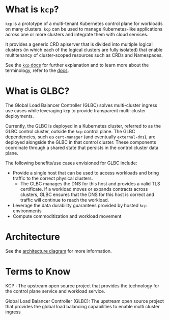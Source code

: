 # What is `kcp`?

`kcp` is a prototype of a multi-tenant Kubernetes control plane for workloads on many clusters. `kcp` can be used to manage Kubernetes-like applications across one or more clusters and integrate them with cloud services. 

It provides a generic CRD apiserver that is divided into multiple logical clusters (in which each of the logical clusters are fully isolated) that enable multitenancy of cluster-scoped resources such as CRDs and Namespaces. 

See the [`kcp` docs](https://github.com/Kuadrant/kcp) for further explanation and to learn more about the terminology, refer to the [docs](https://github.com/kcp-dev/kcp/blob/main/docs/terminology.md).


# What is GLBC?

The Global Load Balancer Controller (GLBC) solves multi-cluster ingress use cases while leveraging `kcp` to provide transparent multi-cluster deployments.

Currently, the GLBC is deployed in a Kubernetes cluster, referred to as the GLBC control cluster, outside the `kcp` control plane. The GLBC dependencies, such as `cert-manager` (and eventually `external-dns`), are deployed alongside the GLBC in that control cluster. These components coordinate through a shared state that persists in the control cluster data plane.

The following benefits/use cases envisioned for GLBC include:

- Provide a single host that can be used to access workloads and bring traffic to the correct physical clusters. 
   - The GLBC manages the DNS for this host and provides a valid TLS certificate. If a workload moves or expands contracts across clusters, GLBC ensures that the DNS for this host is correct and traffic will continue to reach the workload.
- Leverage the data durability guarantees provided by hosted `kcp` environments
- Compute commoditization and workload movement


# Architecture

See the [architecture diagram](https://github.com/Kuadrant/kcp-glbc/blob/main/docs/architecture.md) for more information. 

# Terms to Know
KCP : The upstream open source project that provides the technology for the control plane service and workload service.

Global Load Balancer Controller (GLBC): The upstream open source project that provides the global load balancing capabilities to enable multi cluster ingress
